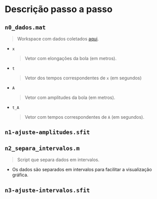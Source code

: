 # Descrição passo a passo

## `n0_dados.mat`
> Workspace com dados coletados [aqui](https://github.com/hugoalkimim/ViscosidadeDoAr).

- `x`
	> Vetor com elongações da bola (em metros).
- `t`
	> Vetor dos tempos correspondentes de `x` (em segundos)
- `A`
	> Vetor com amplitudes da bola (em metros).
- `t_A`
	> Vetor com tempos correspondentes de `A` (em segundos).

## `n1-ajuste-amplitudes.sfit`

## `n2_separa_intervalos.m`
> Script que separa dados em intervalos.

- Os dados são separados em intervalos para facilitar a visualização gráfica.

## `n3-ajuste-intervalos.sfit`